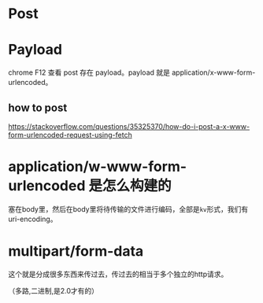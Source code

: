 # Post
# Payload
chrome F12 查看 post 存在 payload。payload 就是 application/x-www-form-urlencoded。

## how to post
https://stackoverflow.com/questions/35325370/how-do-i-post-a-x-www-form-urlencoded-request-using-fetch

# application/w-www-form-urlencoded 是怎么构建的

塞在body里，然后在body里将待传输的文件进行编码，全部是`kv`形式，我们有uri-encoding。

# multipart/form-data
这个就是分成很多东西来传过去，传过去的相当于多个独立的http请求。

（多路,二进制,是2.0才有的）